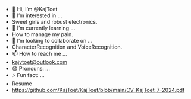 - 👋 Hi, I’m @KajToet
- 👀 I’m interested in ...
- Sweet girls and robust electronics.
- 🌱 I’m currently learning ...
- How to manage my pain.
- 💞️ I’m looking to collaborate on ...
- CharacterRecognition and VoiceRecognition.
- 📫 How to reach me ...
- kajvtoet@outlook.com
- 😄 Pronouns: ...
- ⚡ Fun fact: ...
- Resume
- https://github.com/KajToet/KajToet/blob/main/CV_KajToet_7-2024.pdf

<!---
KajToet/KajToet is a ✨ special ✨ repository because its `README.md` (this file) appears on your GitHub profile.
You can click the Preview link to take a look at your changes.
--->
